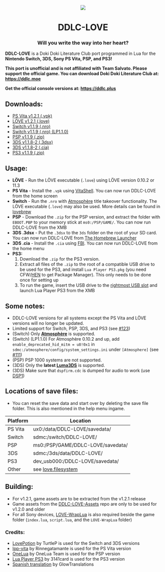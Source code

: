 <div align="center">
  <img src="https://github.com/LukeZGD/DDLC-LOVE/raw/ddlclove/logo.png"/>
  <h1>DDLC-LOVE</h1>
  <h3>Will you write the way into her heart?</h3>
</div>

**DDLC-LOVE** is a Doki Doki Literature Club port programmed in Lua for the **Nintendo Switch, 3DS, Sony PS Vita, PSP, and PS3!**

**This port is unofficial and is not affiliated with Team Salvato. Please support the official game. You can download Doki Doki Literature Club at: https://ddlc.moe**

**Get the official console versions at: https://ddlc.plus**

## Downloads:
- [PS Vita v1.2.1 (.vpk)](https://github.com/LukeZGD/DDLC-LOVE/releases/download/v1.2.1/DDLC-LOVE.vpk)
- [LÖVE v1.2.1 (.love)](https://github.com/LukeZGD/DDLC-LOVE/releases/download/v1.2.1/DDLC-LOVE.love)
- [Switch v1.1.9 (.nro)](https://github.com/LukeZGD/DDLC-LOVE/releases/download/v1.1.9/DDLC-LOVE-Switch-fix2.nro)
- [Switch v1.1.9 (.nro) (LP1.1.0)](https://github.com/LukeZGD/DDLC-LOVE/releases/download/v1.1.9/DDLC-LOVE-Switch-LP1.1.0.nro)
- [PSP v1.1.9 (.zip)](https://github.com/LukeZGD/DDLC-LOVE/releases/download/v1.1.9/DDLC-LOVE-PSP-fix1.zip)
- [3DS v1.1.8-2 (.3dsx)](https://github.com/LukeZGD/DDLC-LOVE/releases/download/v1.1.9/DDLC-LOVE-3DS.3dsx)
- [3DS v1.1.8-2 (.cia)](https://github.com/LukeZGD/DDLC-LOVE/releases/download/v1.1.9/DDLC-LOVE-3DS.cia)
- [PS3 v1.1.9 (.zip)](https://github.com/LukeZGD/DDLC-LOVE/releases/download/v1.1.9/DDLC-LOVE-PS3-fix1.zip)

## Usage:
- **LÖVE** - Run the LÖVE executable (`.love`) using LÖVE version 0.10.2 or 11.3
- **PS Vita** - Install the `.vpk` using [VitaShell](https://github.com/TheOfficialFloW/VitaShell). You can now run DDLC-LOVE from the home screen
- **Switch** - Run the `.nro` with [Atmosphère](https://github.com/Atmosphere-NX/Atmosphere) title takeover functionality. The LÖVE executable (`.love`) may also be used. More details can be found in [lovebrew](https://lovebrew.org/#/packaging)
- **PSP** - Download the `.zip` for the PSP version, and extract the folder with `EBOOT.PBP` to your memory stick at `ms0:/PSP/GAME/`. You can now run DDLC-LOVE from the XMB
- **3DS .3dsx** - Put the `.3dsx` to the `3ds` folder on the root of your SD card. You can now run DDLC-LOVE from [The Homebrew Launcher](https://github.com/fincs/new-hbmenu)
- **3DS .cia** - Install the `.cia`  using [FBI](https://github.com/Steveice10/FBI). You can now run DDLC-LOVE from the home menu
- **PS3:**
  1. Download the `.zip` for the PS3 version.
  2. Extract all files of the `.zip` to the root of a compatible USB drive to be used for the PS3, and install `Lua Player PS3.pkg` (you need CFW/[HEN](https://www.psx-place.com/threads/update-ps3hen-v3-0-0-view-latest-changes-to-the-ps3-exploit-for-superslims-noncfw-models.23955/) to get Package Manager). This only needs to be done once for setting up
  3. To run the game, insert the USB drive to the [rightmost USB slot](https://postimg.cc/jnryRhtb) and launch Lua Player PS3 from the XMB 

## Some notes:
- DDLC-LOVE versions for all systems except the PS Vita and LÖVE versions will no longer be updated.
- Limited support for Switch, PSP, 3DS, and PS3 (see [#123](https://github.com/LukeZGD/DDLC-LOVE/issues/123))
- (Switch) Only **[Atmosphère](https://github.com/Atmosphere-NX/Atmosphere)** is supported.
- (Switch) (LP1.1.0) For Atmosphère 0.10.2 and up, add `enable_deprecated_hid_mitm = u8!0x1` in `sdmc:/atmosphere/config/system_settings.ini` under `[Atmosphere]` (see [#111](https://github.com/LukeZGD/DDLC-LOVE/issues/111))
- (PSP) PSP 1000 systems are not supported.
- (3DS) Only the **latest [Luma3DS](https://github.com/AuroraWright/Luma3DS)** is supported.
- (3DS) Make sure that `dspfirm.cdc` is dumped for audio to work (use [DSP1](https://github.com/zoogie/DSP1/releases))

## Locations of save files:
- You can reset the save data and start over by deleting the save file folder. This is also mentioned in the help menu ingame.

| Platform | Location                            |
|----------|-------------------------------------|
| PS Vita  | ux0:/data/DDLC-LOVE/savedata/       |
| Switch   | sdmc:/switch/DDLC-LOVE/             |
| PSP      | ms0:/PSP/GAME/DDLC-LOVE/savedata/   |
| 3DS      | sdmc:/3ds/data/DDLC-LOVE/           |
| PS3      | dev_usb000:/DDLC-LOVE/savedata/     |
| Other    | see [love.filesystem](https://love2d.org/wiki/love.filesystem)|

## Building:
- For v1.2.1, game assets are to be extracted from the v1.2.1 release
- Game assets from the [DDLC-LOVE-Assets](https://github.com/LukeZGD/DDLC-LOVE-Assets) repo are only to be used for v1.2.0 and older
- For all Sony devices, [LOVE-WrapLua](https://github.com/LukeZGD/LOVE-WrapLua) is also required beside the game folder (`index.lua`, `script.lua`, and the `LOVE-WrapLua` folder)

### Credits:
- [LovePotion](https://github.com/TurtleP/LovePotion) by TurtleP is used for the Switch and 3DS versions
- [lpp-vita](https://github.com/Rinnegatamante/lpp-vita/) by Rinnegatamante is used for the PS Vita version
- [OneLua](http://onelua.x10.mx/) by OneLua Team is used for the PSP version
- [Lua Player PS3](https://store.brewology.com/ahomebrew.php?brewid=212) by 3141card is used for the PS3 version
- [Spanish translation](https://tradusquare.es/ficha.php?ddlc) by GlowTranslations
